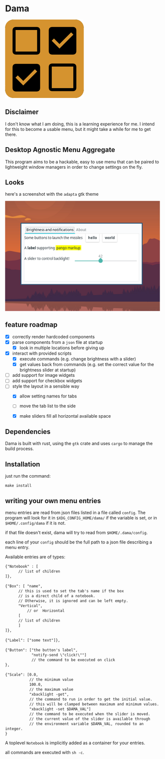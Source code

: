 # Dama
![](assets/icon.png)

## Disclaimer

I don't know what I am doing, this is a learning experience for me.
I intend for this to become a usable menu, but it might take a while for me to get there.

## Desktop Agnostic Menu Aggregate

This program aims to be a hackable, easy to use menu that can be paired to 
lightweight window managers in order to change settings on the fly.

## Looks

here's a screenshot with the `adapta` gtk theme

![](assets/screenshot.png)

## feature roadmap

- [x] correctly render hardcoded components
- [x] parse components from a `json` file at startup
  - [x] look in multiple locations before giving up
- [X] interact with provided scripts
  - [x] execute commands (e.g. change brightness with a slider)
  - [X] get values back from commands (e.g. set the correct value for the brightness slider at startup)
- [ ] add support for image widgets
- [ ] add support for checkbox widgets
- [ ] style the layout in a sensible way
  - [x] allow setting names for tabs
  - [ ] move the tab list to the side
  - [x] make sliders fill all horizontal available space


## Dependencies

Dama is built with rust, using the `gtk` crate and uses `cargo` to manage the build process.

## Installation


just run the command:
```
make install
```

## writing your own menu entries

menu entries are read from json files listed in a file called `config`.
The program will look for it in `$XDG_CONFIG_HOME/dama/` 
if the variable is set, or in `$HOME/.config/dama` if it is not.

if that file doesn't exist, dama will try to read from `$HOME/.dama/config`.

each line of your `config` should be the full path to a json file describing a menu entry.

Available entries are of types:

```
{"Notebook" : [
      // list of children
]},

{"Box": [ "name", 
	  // this is used to set the tab's name if the box 
	  // is a direct child of a notebook.
	  // Otherwise, it is ignored and can be left empty.
	  "Vertical", 
          // or  Horizontal
      [
	  // list of children
      ]
]},

{"Label": ["some text"]},

{"Button": ["the button's label", 
            "notify-send \"click!\""]
            // the command to be executed on click 
}, 

{"Scale": [0.0,   
           // the minimum value
           100.0,  
           // the maximum value
           "xbacklight -get",
           // the command to run in order to get the initial value.
           // this will be clamped between maximum and minimum values.
           "xbacklight -set $DAMA_VAL"] 
           // the command to be executed when the slider is moved.
           // the current value of the slider is available through                              
           // the environment variable $DAMA_VAL, rounded to an integer.
}                             
```
A toplevel `Notebook` is implicitly added as a container for your entries.

all commands are executed with `sh -c`.

